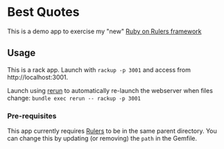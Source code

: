 # Best Quotes

This is a demo app to exercise my "new" [Ruby on Rulers framework](https://github.com/matt17r/rulers)

## Usage

This is a rack app. Launch with `rackup -p 3001` and access from http://localhost:3001.

Launch using [rerun](https://github.com/alexch/rerun) to automatically re-launch the webserver when files change: `bundle exec rerun -- rackup -p 3001`

### Pre-requisites

This app currently requires [Rulers](https://github.com/matt17r/rulers) to be in the same parent directory. You can change this by updating (or removing) the `path` in the Gemfile.
